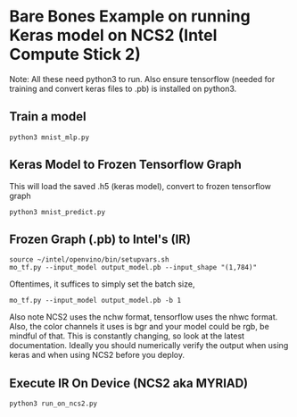 # Bare Bones Example on running Keras model on NCS2 (Intel Compute Stick 2)

Note: All these need python3 to run. Also ensure tensorflow (needed for training and convert keras files to .pb)
is installed on python3.

## Train a model
```
python3 mnist_mlp.py
```

## Keras Model to Frozen Tensorflow Graph
This will load the saved .h5 (keras model), convert to frozen tensorflow graph
```
python3 mnist_predict.py
```

## Frozen Graph (.pb) to Intel's (IR)
```
source ~/intel/openvino/bin/setupvars.sh
mo_tf.py --input_model output_model.pb --input_shape "(1,784)"
```

Oftentimes, it suffices to simply set the batch size,
```
mo_tf.py --input_model output_model.pb -b 1
```

Also note NCS2 uses the nchw format, tensorflow uses the nhwc format. Also,
the color channels it uses is bgr and your model could be rgb, be mindful of that.
This is constantly changing, so look at the latest documentation. Ideally you should
numerically verify the output when using keras and when using NCS2 before you deploy.

## Execute IR On Device (NCS2 aka MYRIAD)
```
python3 run_on_ncs2.py
```
